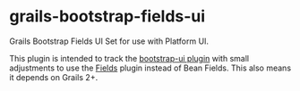 grails-bootstrap-fields-ui
==========================

Grails Bootstrap Fields UI Set for use with Platform UI.

This plugin is intended to track the [bootstrap-ui plugin](http://grails.org/plugin/bootstrap-ui) with small adjustments to use the [Fields](http://grails.org/plugin/fields) plugin instead of Bean Fields.  This also means it depends on Grails 2+.
